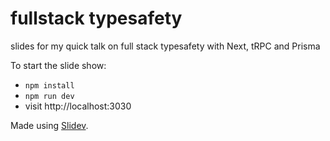 # fullstack typesafety

slides for my quick talk on full stack typesafety with Next, tRPC and Prisma

To start the slide show:

- `npm install`
- `npm run dev`
- visit http://localhost:3030


Made using [Slidev](https://sli.dev/).
